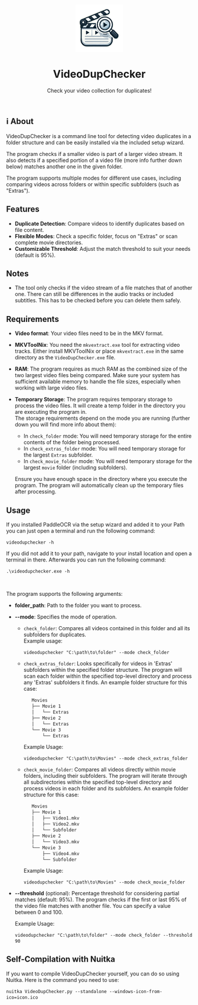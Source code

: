 <p align="center">
  <img src="https://github.com/timminator/VideoDupChecker/blob/main/icon.png" alt="VideoDupChecker Icon" width="128">
  <h1 align="center">VideoDupChecker</h1>
  <p align="center">
    Check your video collection for duplicates!
    <br />
  </p>
</p>

<br>

## ℹ About

VideoDupChecker is a command line tool for detecting video duplicates in a folder structure and can be easily installed via the included setup wizard.

The program checks if a smaller video is part of a larger video stream. It also detects if a specified portion of a video file (more info further down below) matches another one in the given folder.

The program supports multiple modes for different use cases, including comparing videos across folders or within specific subfolders (such as "Extras").

## Features
- **Duplicate Detection**: Compare videos to identify duplicates based on file content.
- **Flexible Modes**: Check a specific folder, focus on "Extras" or scan complete movie directories.
- **Customizable Threshold**: Adjust the match threshold to suit your needs (default is 95%).  
  
## Notes
- The tool only checks if the video stream of a file matches that of another one. There can still be differences in the audio tracks or included subtitles. This has to be checked before you can delete them safely.

## Requirements

- **Video format**: Your video files need to be in the MKV format.

- **MKVToolNix**: You need the `mkvextract.exe` tool for extracting video tracks. Either install MKVToolNix or place `mkvextract.exe` in the same directory as the `VideoDupChecker.exe` file.

- **RAM**: The program requires as much RAM as the combined size of the two largest video files being compared. Make sure your system has sufficient available memory to handle the file sizes, especially when working with large video files.

- **Temporary Storage**: The program requires temporary storage to process the video files. It will create a temp folder in the directory you are executing the program in.  
The storage requirements depend on the mode you are running (further down you will find more info about them):
  - In `check_folder` mode: You will need temporary storage for the entire contents of the folder being processed.
  - In `check_extras_folder` mode: You will need temporary storage for the largest `Extras` subfolder.
  - In `check_movie_folder` mode: You will need temporary storage for the largest `movie` folder (including subfolders).
  
  Ensure you have enough space in the directory where you execute the program. The program will automatically clean up the temporary files after processing.


## Usage

If you installed PaddleOCR via the setup wizard and added it to your Path you can just open a terminal and run the following command:  
  
```
videodupchecker -h
```

If you did not add it to your path, navigate to your install location and open a terminal in there. Afterwards you can run the following command:

```
.\videodupchecker.exe -h
```

<br/>

The program supports the following arguments:

- **folder_path**: Path to the folder you want to process.
- **--mode**: Specifies the mode of operation.
  - `check_folder`: Compares all videos contained in this folder and all its subfolders for duplicates.  
    Example usage:  
    ```
    videodupchecker "C:\path\to\folder" --mode check_folder
    ``` 
  - `check_extras_folder`: Looks specifically for videos in 'Extras' subfolders within the specified folder    structure. The program will scan each folder within the specified top-level directory and process any      'Extras' subfolders it finds.
    An example folder structure for this case:
    
           Movies
           ├── Movie 1
           │   └── Extras
           ├── Movie 2
           │   └── Extras
           └── Movie 3
               └── Extras
   
    Example Usage:
    ```
    videodupchecker "C:\path\to\Movies" --mode check_extras_folder
    ```  
  
  - `check_movie_folder`:  Compares all videos directly within movie folders, including their subfolders.
    The program will iterate through all subdirectories within the specified top-level
    directory and process videos in each folder and its subfolders.
    An example folder structure for this case:

           Movies
           ├── Movie 1
           │   ├── Video1.mkv
           │   ├── Video2.mkv
           │   └── Subfolder
           ├── Movie 2
           │   └── Video3.mkv
           └── Movie 3
               ├── Video4.mkv
               └── Subfolder
    Example Usage:
    ```
    videodupchecker "C:\path\to\Movies" --mode check_movie_folder
    ```  
- **--threshold** (optional): Percentage threshold for considering partial matches (default: 95%). The         program checks if the first or last 95% of the video file matches with another file. You can specify a       value between 0 and 100.

  Example Usage:
  ```
  videodupchecker "C:\path\to\folder" --mode check_folder --threshold 90
  ```  

## Self-Compilation with Nuitka

If you want to compile VideoDupChecker yourself, you can do so using Nuitka. Here is the command you need to use:
```
nuitka VideoDupChecker.py --standalone --windows-icon-from-ico=icon.ico
```

